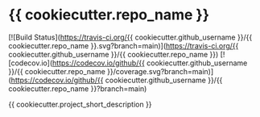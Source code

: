 # {{ cookiecutter.repo_name }} #

[![Build Status](https://travis-ci.org/{{ cookiecutter.github_username }}/{{ cookiecutter.repo_name }}.svg?branch=main)](https://travis-ci.org/{{ cookiecutter.github_username }}/{{ cookiecutter.repo_name }})
[![codecov.io](https://codecov.io/github/{{ cookiecutter.github_username }}/{{ cookiecutter.repo_name }}/coverage.svg?branch=main)](https://codecov.io/github/{{ cookiecutter.github_username }}/{{ cookiecutter.repo_name }}?branch=main)

{{ cookiecutter.project_short_description }}
